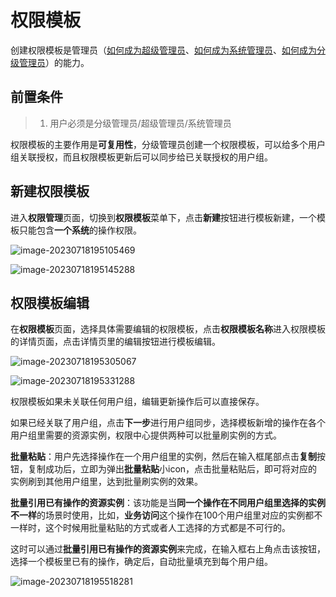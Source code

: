 # 权限模板

创建权限模板是管理员（[如何成为超级管理员](../Feature/Manager.md##超级管理员设置)、[如何成为系统管理员](../Feature/Manager.md##系统管理员设置)、[如何成为分级管理员](../Feature/GradingManager.md)）的能力。

## 前置条件

> 1. 用户必须是分级管理员/超级管理员/系统管理员

权限模板的主要作用是**可复用性**，分级管理员创建一个权限模板，可以给多个用户组关联授权，而且权限模板更新后可以同步给已关联授权的用户组。

## 新建权限模板

进入**权限管理**页面，切换到**权限模板**菜单下，点击**新建**按钮进行模板新建，一个模板只能包含**一个系统**的操作权限。

![image-20230718195105469](PermissionTemplates/image-20230718195105469.png)

![image-20230718195145288](PermissionTemplates/image-20230718195145288.png)

## 权限模板编辑

在**权限模板**页面，选择具体需要编辑的权限模板，点击**权限模板名称**进入权限模板的详情页面，点击详情页里的编辑按钮进行模板编辑。

![image-20230718195305067](PermissionTemplates/image-20230718195305067.png)

![image-20230718195331288](PermissionTemplates/image-20230718195331288.png)

权限模板如果未关联任何用户组，编辑更新操作后可以直接保存。

如果已经关联了用户组，点击**下一步**进行用户组同步，选择模板新增的操作在各个用户组里需要的资源实例，权限中心提供两种可以批量刷实例的方式。

**批量粘贴**：用户先选择操作在一个用户组里的实例，然后在输入框尾部点击**复制**按钮，复制成功后，立即为弹出**批量粘贴**小icon，点击批量粘贴后，即可将对应的实例刷到其他用户组里，达到批量刷实例的效果。

**批量引用已有操作的资源实例**：该功能是当**同一个操作在不同用户组里选择的实例不一样**的场景时使用，比如，**业务访问**这个操作在100个用户组里对应的实例都不一样时，这个时候用批量粘贴的方式或者人工选择的方式都是不可行的。

这时可以通过**批量引用已有操作的资源实例**来完成，在输入框右上角点击该按钮，选择一个模板里已有的操作，确定后，自动批量填充到每个用户组。 

![image-20230718195518281](PermissionTemplates/image-20230718195518281.png)



